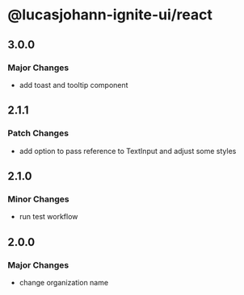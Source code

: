 # @lucasjohann-ignite-ui/react

## 3.0.0

### Major Changes

- add toast and tooltip component

## 2.1.1

### Patch Changes

- add option to pass reference to TextInput and adjust some styles

## 2.1.0

### Minor Changes

- run test workflow

## 2.0.0

### Major Changes

- change organization name
